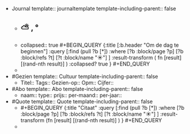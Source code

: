 - Journal
  template:: journaltemplate
  template-including-parent:: false
	- ## ⛅ , °
	- collapsed:: true
	  #+BEGIN_QUERY 
	  {:title [:b.header "Om de dag te beginnen"]
	   :query [:find (pull ?b [*])
	     :where 
	       [?b :block/page ?p]
	       [?b :block/refs ?t]
	       [?t :block/name "☀️"]
	   ]
	   :result-transform ( fn [result] [(rand-nth result)] )
	   :collapsed? true
	  }
	  #+END_QUERY
	-
- #Gezien
  template:: Cultuur
  template-including-parent:: false
	- Titel::
	  Tags:: 
	  Gezien-op:: 
	  Opm::
	  Cijfer::
- #Abo
  template:: Abo
  template-including-parent:: false
	- naam:: 
	  type:: 
	  prijs::
	  per-maand:: 
	  per-jaar::
- #Quote
  template:: Quote
  template-including-parent:: false
	- #+BEGIN_QUERY
	  {:title "Citaat"
	  :query [:find (pull ?b [*])
	       :where
	       [?b :block/page ?p]
	       [?b :block/refs ?t]
	       [?t :block/name "☀️"]
	  ]
	  :result-transform (fn [result] [(rand-nth result)] )
	  }
	  #+END_QUERY
	-